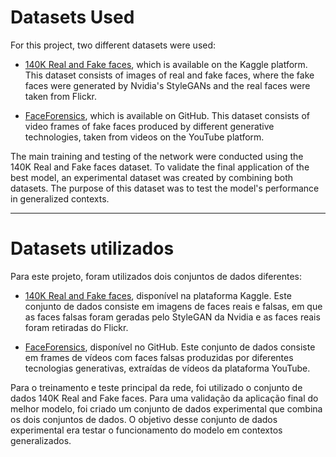 # Datasets Used

For this project, two different datasets were used:

- [140K Real and Fake faces](https://www.kaggle.com/datasets/xhlulu/140k-real-and-fake-faces), which is available on the Kaggle platform. This dataset consists of images of real and fake faces, where the fake faces were generated by Nvidia's StyleGANs and the real faces were taken from Flickr.

- [FaceForensics](https://github.com/ondyari/FaceForensics), which is available on GitHub. This dataset consists of video frames of fake faces produced by different generative technologies, taken from videos on the YouTube platform.

The main training and testing of the network were conducted using the 140K Real and Fake faces dataset. To validate the final application of the best model, an experimental dataset was created by combining both datasets. The purpose of this dataset was to test the model's performance in generalized contexts.

---

# Datasets utilizados

Para este projeto, foram utilizados dois conjuntos de dados diferentes:

- [140K Real and Fake faces](https://www.kaggle.com/datasets/xhlulu/140k-real-and-fake-faces), disponível na plataforma Kaggle. Este conjunto de dados consiste em imagens de faces reais e falsas, em que as faces falsas foram geradas pelo StyleGAN da Nvidia e as faces reais foram retiradas do Flickr.

- [FaceForensics](https://github.com/ondyari/FaceForensics), disponível no GitHub. Este conjunto de dados consiste em frames de vídeos com faces falsas produzidas por diferentes tecnologias generativas, extraídas de vídeos da plataforma YouTube.

Para o treinamento e teste principal da rede, foi utilizado o conjunto de dados 140K Real and Fake faces. Para uma validação da aplicação final do melhor modelo, foi criado um conjunto de dados experimental que combina os dois conjuntos de dados. O objetivo desse conjunto de dados experimental era testar o funcionamento do modelo em contextos generalizados.
